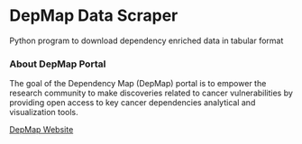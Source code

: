 # DepMap Data Scraper

Python program to download dependency enriched data in tabular format 

### About DepMap Portal

The goal of the Dependency Map (DepMap) portal is to empower the research community to make discoveries related to cancer vulnerabilities by providing open access to key cancer dependencies analytical and visualization tools.

[DepMap Website](https://depmap.org/portal/)


#